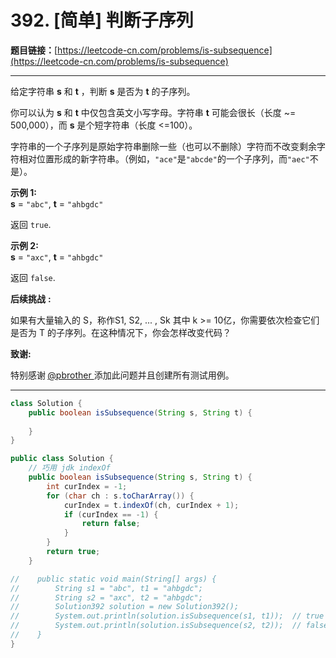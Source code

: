 # 392. [简单] 判断子序列

**题目链接：**[https://leetcode-cn.com/problems/is-subsequence](https://leetcode-cn.com/problems/is-subsequence)

---

<div class="content__1Y2H">
 <div class="notranslate">
  <p>给定字符串 <strong>s</strong> 和 <strong>t</strong> ，判断 <strong>s</strong> 是否为 <strong>t</strong> 的子序列。</p> 
  <p>你可以认为 <strong>s</strong> 和 <strong>t</strong> 中仅包含英文小写字母。字符串 <strong>t</strong> 可能会很长（长度 ~= 500,000），而 <strong>s</strong> 是个短字符串（长度 &lt;=100）。</p> 
  <p>字符串的一个子序列是原始字符串删除一些（也可以不删除）字符而不改变剩余字符相对位置形成的新字符串。（例如，<code>"ace"</code>是<code>"abcde"</code>的一个子序列，而<code>"aec"</code>不是）。</p> 
  <p><strong>示例&nbsp;1:</strong><br> <strong>s</strong> = <code>"abc"</code>, <strong>t</strong> = <code>"ahbgdc"</code></p> 
  <p>返回&nbsp;<code>true</code>.</p> 
  <p><strong>示例&nbsp;2:</strong><br> <strong>s</strong> = <code>"axc"</code>, <strong>t</strong> = <code>"ahbgdc"</code></p> 
  <p>返回&nbsp;<code>false</code>.</p> 
  <p><strong>后续挑战</strong> <strong>:</strong></p> 
  <p>如果有大量输入的 S，称作S1, S2, ... , Sk 其中 k &gt;= 10亿，你需要依次检查它们是否为 T 的子序列。在这种情况下，你会怎样改变代码？</p> 
  <p><strong>致谢:</strong></p> 
  <p>特别感谢<strong> </strong><a href="https://leetcode.com/pbrother/">@pbrother&nbsp;</a>添加此问题并且创建所有测试用例。</p> 
 </div>
</div>

---

```java
class Solution {
    public boolean isSubsequence(String s, String t) {
        
    }
}
```

```java
public class Solution {
    // 巧用 jdk indexOf
    public boolean isSubsequence(String s, String t) {
        int curIndex = -1;
        for (char ch : s.toCharArray()) {
            curIndex = t.indexOf(ch, curIndex + 1);
            if (curIndex == -1) {
                return false;
            }
        }
        return true;
    }

//    public static void main(String[] args) {
//        String s1 = "abc", t1 = "ahbgdc";
//        String s2 = "axc", t2 = "ahbgdc";
//        Solution392 solution = new Solution392();
//        System.out.println(solution.isSubsequence(s1, t1));  // true
//        System.out.println(solution.isSubsequence(s2, t2));  // false
//    }
}
```